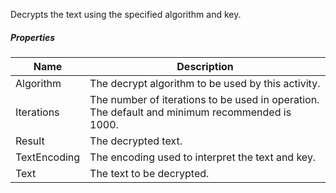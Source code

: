 Decrypts the text using the specified algorithm and key.

<div class="security-sprite decrypt-text"></div>

##### Properties

|Name        |Description                                                                                   |
|------------|----------------------------------------------------------------------------------------------|
|Algorithm   |The decrypt algorithm to be used by this activity.                                            |
|Iterations  |The number of iterations to be used in operation. The default and minimum recommended is 1000.|
|Result      |The decrypted text.                                                                           |
|TextEncoding|The encoding used to interpret the text and key.                                              |
|Text        |The text to be decrypted.                                                                     |
